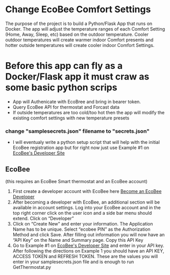 # Change EcoBee Comfort Settings
The purpose of the project is to build a Python/Flask App that runs on Docker. The app will adjust the temperature ranges of each Comfort Setting (Home, Away, Sleep, etc) based on the outdoor temperature. Cooler outdoor temperatures will create warmer indoor Comfort presents and hotter outside temperatures will create cooler indoor Comfort Settings. 

# Before this app can fly as a Docker/Flask app it must craw as some basic python scrips

- App will Authenicate with EcoBree and bring in bearer token.
- Query EcoBee API for thermostat and Forcast data
- If outside temperatures are too cold/too hot then the app will modify the existing comfort settings with new temperature presets
### **change "samplesecrets.json" filename to "secrets.json"**
- I will eventualy write a python setup script that will help with the initial EcoBee registration app but for right now just use Example #1 on [EcoBee's Developer Site](https://www.ecobee.com/home/developer/api/examples/ex1.shtml)


## EcoBee
(this requires an EcoBee Smart thermostat and an EcoBee account)
1. First create a developer account with EcoBee here [Become an EcoBee Developer](https://www.ecobee.com/home/developer/loginDeveloper.jsp)
2. After becoming a developer with EcoBee, an additional section will be available in account settings. Log into your EcoBee account and in the top right corner click on the user icon and a side bar menu should extend. Click on “Developer”
3. Click on “Create New” and enter your information. The Application Name has to be unique. Select “ecobee PIN” as the Authorization Method and click Save. After filling out information you will now have an “API Key” on the Name and Summary page. Copy this API Key
4. Go to Example #1 on [EcoBee's Developer Site](https://www.ecobee.com/home/developer/api/examples/ex1.shtml) and enter in your API key. After following the directions on Example 1 you should have an API KEY, ACCESS TOKEN and REFRESH TOKEN. These are the values you will enter in your samplesecrets.json file and is enough to run GetThermostat.py
